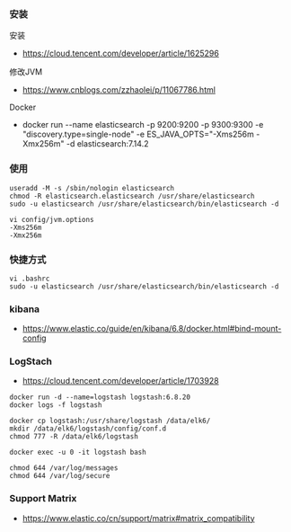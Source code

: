 
### 安装
安装
* https://cloud.tencent.com/developer/article/1625296

修改JVM
* https://www.cnblogs.com/zzhaolei/p/11067786.html

Docker
* docker run --name elasticsearch -p 9200:9200 -p 9300:9300 -e "discovery.type=single-node" -e ES_JAVA_OPTS="-Xms256m -Xmx256m"  -d elasticsearch:7.14.2


### 使用
```
useradd -M -s /sbin/nologin elasticsearch
chmod -R elasticsearch.elasticsearch /usr/share/elasticsearch
sudo -u elasticsearch /usr/share/elasticsearch/bin/elasticsearch -d
```
```
vi config/jvm.options
-Xms256m
-Xmx256m
```

### 快捷方式
```
vi .bashrc
sudo -u elasticsearch /usr/share/elasticsearch/bin/elasticsearch -d
```

### kibana
* https://www.elastic.co/guide/en/kibana/6.8/docker.html#bind-mount-config


### LogStach
* https://cloud.tencent.com/developer/article/1703928

```
docker run -d --name=logstash logstash:6.8.20
docker logs -f logstash

docker cp logstash:/usr/share/logstash /data/elk6/
mkdir /data/elk6/logstash/config/conf.d
chmod 777 -R /data/elk6/logstash

docker exec -u 0 -it logstash bash

chmod 644 /var/log/messages
chmod 644 /var/log/secure

```


### Support Matrix
* https://www.elastic.co/cn/support/matrix#matrix_compatibility

